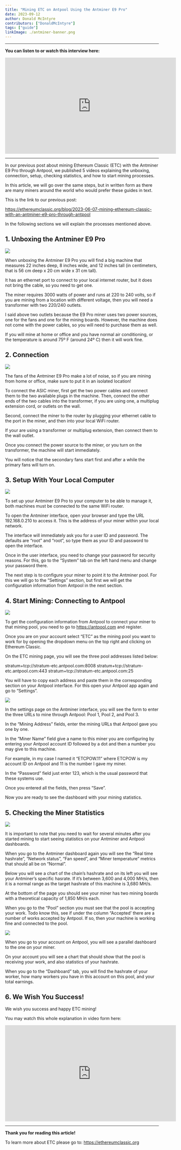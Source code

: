 ```yaml
---
title: "Mining ETC on Antpool Using the Antminer E9 Pro"
date: 2023-09-12
author: Donald McIntyre
contributors: ["DonaldMcIntyre"]
tags: ["guide"]
linkImage: ./antminer-banner.png
---
```


---
**You can listen to or watch this interview here:**

<iframe width="560" height="315" src="https://www.youtube.com/embed/K3xokypGLnM?si=di3ykKFTMAGJqyJq" title="YouTube video player" frameborder="0" allow="accelerometer; autoplay; clipboard-write; encrypted-media; gyroscope; picture-in-picture; web-share" allowfullscreen></iframe>

---

In our previous post about mining Ethereum Classic (ETC) with the Antminer E9 Pro through Antpool, we published 5 videos explaining the unboxing, connection, setup, checking statistics, and how to start mining processes.

In this article, we will go over the same steps, but in written form as there are many miners around the world who would prefer these guides in text.

This is the link to our previous post: 

https://ethereumclassic.org/blog/2023-06-07-mining-ethereum-classic-with-an-antminer-e9-pro-through-antpool 

In the following sections we will explain the processes mentioned above.

## 1. Unboxing the Antminer E9 Pro

![](1.png)

When unboxing the Antminer E9 Pro you will find a big machine that measures 22 inches deep, 8 inches wide, and 12 inches tall (in centimeters, that is 56 cm deep x 20 cm wide x 31 cm tall).

It has an ethernet port to connect to your local internet router, but it does not bring the cable, so you need to get one.

The miner requires 3000 watts of power and runs at 220 to 240 volts, so if you are mining from a location with different voltage, then you will need a transformer with two 220/240 outlets.

I said above two outlets because the E9 Pro miner uses two power sources, one for the fans and one for the mining boards. However, the machine does not come with the power cables, so you will need to purchase them as well.

If you will mine at home or office and you have normal air conditioning, or the temperature is around 75º F (around 24º C) then it will work fine.

## 2. Connection

![](2.png)

The fans of the Antminer E9 Pro make a lot of noise, so if you are mining from home or office, make sure to put it in an isolated location!

To connect the ASIC miner, first get the two power cables and connect them to the two available plugs in the machine. Then, connect the other ends of the two cables into the transformer, if you are using one, a multiplug extension cord, or outlets on the wall.

Second, connect the miner to the router by plugging your ethernet cable to the port in the miner, and then into your local WiFi router.

If your are using a transformer or multiplug extension, then connect them to the wall outlet. 

Once you connect the power source to the miner, or you turn on the transformer, the machine will start immediately.

You will notice that the secondary fans start first and after a while the primary fans will turn on.

## 3. Setup With Your Local Computer

![](3.png)

To set up your Antminer E9 Pro to your computer to be able to manage it, both machines must be connected to the same WiFi router.

To open the Antminer interface, open your browser and type the URL 192.168.0.210 to access it. This is the address of your miner within your local network.

The interface will immediately ask you for a user ID and password. The defaults are “root” and “root”, so type them as your ID and password to open the interface.

Once in the user interface, you need to change your password for security reasons. For this, go to the “System” tab on the left hand menu and change your password there.

The next step is to configure your miner to point it to the Antminer pool. For this we will go to the “Settings” section, but first we will get the configuration information from Antpool in the next section.

## 4. Start Mining: Connecting to Antpool

![](4.png)

To get the configuration information from Antpool to connect your miner to that mining pool, you need to go to https://antpool.com and register.

Once you are on your account select “ETC” as the mining pool you want to work for by opening the dropdown menu on the top right and clicking on Ethereum Classic.

On the ETC mining page, you will see the three pool addresses listed below:

stratum+tcp://stratum-etc.antpool.com:8008
stratum+tcp://stratum-etc.antpool.com:443
stratum+tcp://stratum-etc.antpool.com:25

You will have to copy each address and paste them in the corresponding section on your Antpool interface. For this open your Antpool app again and go to “Settings”.

![](5.png)

In the settings page on the Antminer interface, you will see the form to enter the three URLs to mine through Antpool: Pool 1, Pool 2, and Pool 3.

In the “Mining Address” fields, enter the mining URLs that Antpool gave you one by one.

In the “Miner Name” field give a name to this miner you are configuring by entering your Antpool account ID followed by a dot and then a number you may give to this machine.

For example, in my case I named it “ETCPOW.11” where ETCPOW is my account ID on Antpool and 11 is the number I gave my miner.

In the “Password” field just enter 123, which is the usual password that these systems use.

Once you entered all the fields, then press “Save”.

Now you are ready to see the dashboard with your mining statistics.

## 5. Checking the Miner Statistics

![](6.png)

It is important to note that you need to wait for several minutes after you started mining to start seeing statistics on your Antminer and Antpool dashboards.

When you go to the Antminer dashboard again you will see the “Real time hashrate”, “Network status”, “Fan speed”, and “Miner temperature” metrics that should all be on “Normal”.

Below you will see a chart of the chain’s hashrate and on its left you will see your Antminer’s specific hasrate. If it’s between 3,600 and 4,000 MH/s, then it is a normal range as the target hashrate of this machine is 3,680 MH/s.

At the bottom of the page you should see your miner has two mining boards with a theoretical capacity of 1,850 MH/s each.

When you go to the “Pool” section you must see that the pool is accepting your work. Todo know this, see if under the column “Accepted’ there are a number of works accepted by Antpool. If so, then your machine is working fine and connected to the pool.

![](7.png)

When you go to your account on Antpool, you will see a parallel dashboard to the one on your miner.

On your account you will see a chart that should show that the pool is receiving your work, and also statistics of your hashrate.

When you go to the “Dashboard” tab, you will find the hashrate of your worker, how many workers you have in this account on this pool, and your total earnings.

## 6. We Wish You Success!

We wish you success and happy ETC mining!

You may watch this whole explanation in video form here:

<iframe width="560" height="315" src="https://www.youtube.com/embed/videoseries?si=eHrz-GRnbNNkVNGG&amp;list=PLIzptAKK7iDTX6Clfd7KoD6W7gSGpb9hv" title="YouTube video player" frameborder="0" allow="accelerometer; autoplay; clipboard-write; encrypted-media; gyroscope; picture-in-picture; web-share" allowfullscreen></iframe>

---

**Thank you for reading this article!**

To learn more about ETC please go to: https://ethereumclassic.org
